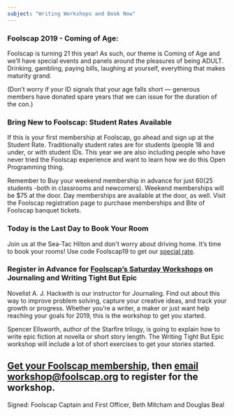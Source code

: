```yaml
---
subject: "Writing Workshops and Book Now"
---
```

### Foolscap 2019 - Coming of Age:

Foolscap is turning 21 this year! As such, our theme is Coming of Age
and we’ll have special events and panels around the pleasures of being
ADULT. Drinking, gambling, paying bills, laughing at yourself,
everything that makes maturity grand.

(Don’t worry if your ID signals that your age falls short — generous
members have donated spare years that we can issue for the duration of
the con.)

### Bring New to Foolscap: Student Rates Available 

If this is your first membership at Foolscap, go ahead and sign up at
the Student Rate. Traditionally student rates are for students (people
18 and under, or with student IDs. This year we are also including
people who have never tried the Foolscap experience and want to learn
how we do this Open Programming thing.

Remember to Buy your weekend membership in advance for just $60 ($25
students -both in classrooms and newcomers). Weekend memberships will
be $75 at the door. Day memberships are available at the door, as
well.  Visit the Foolscap registration page to purchase memberships
and Bite of Foolscap banquet tickets.


### Today is the Last Day to Book Your Room

Join us at the Sea-Tac Hilton and don't worry about driving home. It’s
time to book your rooms! Use code Foolscap19 to get our [special
rate](https://book.passkey.com/go/foolscap2019).


### Register in Advance for [Foolscap’s Saturday Workshops](https://www.foolscap.org/workshops/) on Journaling and Writing Tight But Epic

Novelist A. J. Hackwith is our instructor for Journaling. Find out about this way to improve problem solving, capture your creative ideas, and track your growth or progress. Whether you’re a writer, a maker or just want help reaching your goals for 2019, this is the workshop to get you started.

Spencer Ellsworth, author of the Starfire trilogy, is going to explain how to write epic fiction at novella or short story length. The Writing Tight But Epic workshop will include a lot of short exercises to get your stories started.

[Get your Foolscap membership](https://www.foolscap.org/registration/), then [email workshop@foolscap.org](mailto:workshop@foolscap.org) to register for the workshop.
---

Signed: Foolscap Captain and First Officer, Beth Mitcham and Douglas Beal
